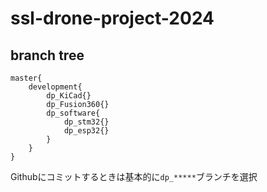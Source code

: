 # ssl-drone-project-2024

## branch tree
```
master{
    development{
        dp_KiCad{}
        dp_Fusion360{}
        dp_software{
            dp_stm32{}
            dp_esp32{}
        }
    }
}
```

Githubにコミットするときは基本的に``dp_*****``ブランチを選択
